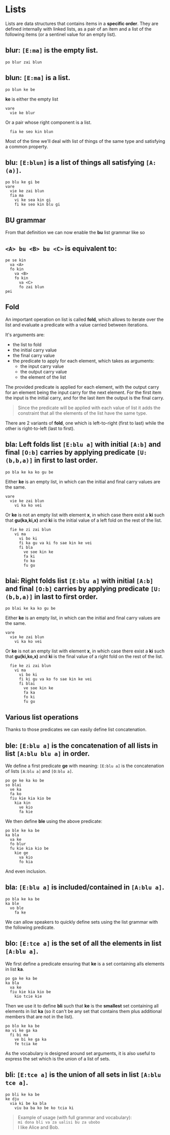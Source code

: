 # Lists

Lists are data structures that contains items in a __specific order__. They
are defined internally with linked lists, as a pair of an item and a list of
the following items (or a sentinel value for an empty list).

<spoiler>

__blur:__ `[E:ma]` is the empty list.
---
```
po blur zai blun
```
</spoiler>

<spoiler>

__blun:__ `[E:ma]` is a list.
---
```
po blun ke be
```
__ke__ is either the empty list
```
vare
  vie ke blur
```
Or a pair whose right component is a list.
```
  fia ke seo kin blun
```
</spoiler>

Most of the time we'll deal with list of things of the same type and satisfying
a common property.

<spoiler>

__blu:__ `[E:blun]` is a list of things all satisfying `[A:(a)]`.
---
```
po blu ke gi be
vare
  vie ke zai blun
  fia ma
    vi ke sea kin gi
    fi ke seo kin blu gi
```
</spoiler>

## BU grammar

From that definition we can now enable the __bu__ list grammar like so

<spoiler>

`<A> bu <B> bu <C>` is equivalent to:
---
```
pe se kin
  va <A>
  fo kin
    va <B>
    fo kin
      va <C>
      fo zai blun
pei
```
</spoiler>

## Fold

An important operation on list is called __fold__, which allows to iterate
over the list and evaluate a predicate with a value carried between iterations.

It's arguments are:
- the list to fold
- the initial carry value
- the final carry value
- the predicate to apply for each element, which takes as arguments:
  - the input carry value
  - the output carry value
  - the element of the list

The provided predicate is applied for each element, with the output
carry for an element being the input carry for the next element.
For the first item the input is the initial carry, and for the last
item the output is the final carry.

> Since the predicate will be applied with each value of list it adds the
> constraint that all the elements of the list have the same type.

There are 2 variants of __fold__, one which is left-to-right (first to last)
while the other is right-to-left (last to first).

<spoiler>

__bla:__ Left folds list `[E:blu a]` with initial `[A:b]` and final `[O:b]`
carries by applying predicate `[U:(b,b,a)]` in first to last order.
---
```
po bla ke ka ko gu be
```
Either __ke__ is an empty list, in which can the initial and final carry
values are the same.
```
vare
  vie ke zai blun
    vi ka ko vei
```
Or __ke__ is not an empty list with element __x__, in which case there exist
a __ki__ such that __gu(ka,ki,x)__ and __ki__ is the initial value of a left
fold on the rest of the list.
```
  fie ke zi zai blun
    vi ma
      vi bo ki
      fi ka gu va ki fo sae kin ke vei
      fi bla
        ve soe kin ke
        fa ki
        fo ko
        fu gu
```
</spoiler>

<spoiler>

__blai:__ Right folds list `[E:blu a]` with initial `[A:b]` and final `[O:b]`
carries by applying predicate `[U:(b,b,a)]` in last to first order.
---
```
po blai ke ka ko gu be
```
Either __ke__ is an empty list, in which can the initial and final carry
values are the same.
```
vare
  vie ke zai blun
    vi ka ko vei
```
Or __ke__ is not an empty list with element __x__, in which case there exist
a __ki__ such that __gu(ki,ko,x)__ and __ki__ is the final value of a right
fold on the rest of the list.
```
  fie ke zi zai blun
    vi ma
      vi bo ki
      fi ki gu va ko fo sae kin ke vei
      fi blai
        ve soe kin ke
        fa ka
        fo ki
        fu gu
```
</spoiler>

## Various list operations

Thanks to those predicates we can easily define list concatenation.

<spoiler>

__ble:__ `[E:blu a]` is the concatenation of all lists in list `[A:blu blu a]` in order.
---
We define a first predicate __ge__ with meaning:
`[E:blu a]` is the concatenation of lists `[A:blu a]` and `[O:blu a]`.
```
po ge ke ka ko be
so blai
  ve ka
  fa ko
  fiu kie kia kio be
    kia kin
      ve kio
      fa kie
```

We then define __ble__ using the above predicate:
```
po ble ke ka be
ka bla
  va ke
  fo blur
  fu kie kia kio be
    kie ge
      va kio
      fo kia
```
</spoiler>

And even inclusion.

<spoiler>

__bla:__ `[E:blu a]` is included/contained in `[A:blu a]`.
---
```
po bla ke ka be
ka ble
  vo ble
    fa ke
```
</spoiler>

We can allow speakers to quickly define sets using the list grammar
with the following predicate.

<spoiler>

__blo:__ `[E:tce a]` is the set of all the elements in list `[A:blu a]`.
---
We first define a predicate ensuring that __ke__ is a set containing alls
elements in list __ka__.
```
po ga ke ka be
ka bla
  va ke
  fiu kie kia kio be
    kio tcie kie
```
Then we use it to define __bli__ such that __ke__ is the __smallest__ set
containing all elements in list __ka__ (so it can't be any set that contains
them plus additional members that are not in the list).
```
po blo ke ka be
ma vi ke ga ka
  fi bi ma
    ve bi ke ga ka
    fe tcia ke
```
</spoiler>

As the vocabulary is designed around set arguments, it is also useful to
express the set which is the union of a list of sets.

<spoiler>

__bli:__ `[E:tce a]` is the union of all sets in list `[A:blu tce a]`.
---
```
po bli ke ka be
ke dju
  via ki be ka bla
    viu ba ba ko be ko tcia ki
```
</spoiler>

> Example of usage (with full grammar and vocabulary):\
> `mi dona bli va za ualisi bu za ubobo`\
> I like Alice and Bob.
